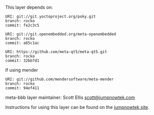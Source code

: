 This layer depends on:

    URI: git://git.yoctoproject.org/poky.git
    branch: rocko
    commit: fe2c3c5

    URI: git://git.openembedded.org/meta-openembedded
    branch: rocko
    commit: a65c1ac

    URI: https://github.com/meta-qt5/meta-qt5.git
    branch: rocko
    commit: 32bb7d1

If using mender

    URI: git://github.com/mendersoftware/meta-mender
    branch: rocko
    commit: 94ef411


meta-bbb layer maintainer: Scott Ellis <scott@jumpnowtek.com>

Instructions for using this layer can be found on the [jumpnowtek site][jumpnowtek-bbb].

[jumpnowtek-bbb]: http://www.jumpnowtek.com/yocto/BeagleBone-Systems-with-Yocto.html
